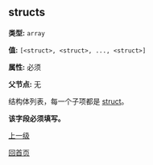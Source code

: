 structs
----------

**类型:** `array`

**值:** `[<struct>, <struct>, ..., <struct>]`

**属性:** 必须

**父节点:** 无

结构体列表，每一个子项都是 [struct](struct.md)。

**该字段必须填写。**

[上一级](../jsoncgen.md)

[回首页](../../index.md)